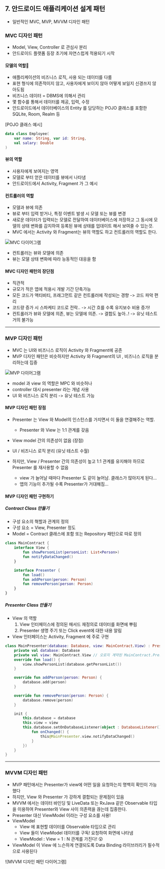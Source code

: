 ## 7. 안드로이드 애플리케이션 설계 패턴

- 일반적인 MVC, MVP, MVVM 디자인 패턴

### MVC 디자인 패턴

- Model, View, Controller 로 관심사 분리
- 안드로이드 플랫폼 등장 초기에 자연스럽게 적용되기 시작

#### 모델의 역할

- 애플리케이션의 비즈니스 로직, 사용 되는 데이터를 다룸
- 표현 형식에 의존적이지 않고, 사용자에게 보이지 않아 어떻게 보일지 신경쓰지 않아도됨
- 비즈니스 데이터 = DBMS에 의해서 관리
- 몇 함수를 통해서 데이터를 제공, 입력, 수정
- 안드로이드에서 데이터베이스의 Entity 를 담당하는 POJO 클래스를 포함한 SQLite, Room, Realm 등

[POJO 클래스 예시]
```kotlin
data class Employee(
    var name: String, var id: String,
    val salary: Double
)
```

#### 뷰의 역할

- 사용자에게 보여지는 영역
- 모델로 부터 얻은 데이터를 뷰에서 나타냄
- 안드로이드에서 Activity, Fragment 가 그 예시

#### 컨트롤러의 역할

- 모델과 뷰에 의존
- 뷰로 부터 입력 받거나, 특정 이벤트 발생 시 모델 또는 뷰를 변경
- 새로운 데이터가 입력되는 모델로 전달하여 데이터베이스에 저장하고 그 동시에 모델의 상태 변화를 감지하여 등록된 뷰에 상태를 업데이트 해서 보여줄 수 있는것.
- MVC 에서는 Activity 와 Fragment는 뷰의 역할도 하고 컨트롤러의 역할도 한다.

![MVC 다이어그램]()

- 컨트롤러는 뷰와 모델에 의존
- 뷰는 모댈 상태 변화에 따라 능동적인 대응을 함

#### MVC 디자인 패턴의 장단점

- 직관적
- 규모가 적은 앱에 적용시 개발 기간 단축가능
- 모든 코드가 액티비티, 프래그먼트 같은 컨트롤러에 작성되는 경향 -> 코드 파악 편리
- 코드량 증가 시 스파케티 코드로 전락.. -> 시간 흐를 수록 유지보수 비용 증가!
- 컨트롤러가 뷰와 모델에 의존, 뷰는 모델에 의존. -> 결합도 높아..! -> 유닛 테스트 거의 불가능

---

### MVP 디자인 패턴

- MVC 는 UI와 비즈니스 로직이 Activity 와 Fragment에 공존
- MVP 디자인 패턴은 비슷하지만 Activity 와 Fragment의 UI , 비즈니스 로직을 분리하는데 집중

![MVP 다이어그램]()

- model 과 view 의 역할은 MPC 와 비슷허나
- controller 대시 presenter 라는 개념 사용
- UI 와 비즈니스 로직 분리 -> 유닛 테스트 가능

#### MVP 디자인 패턴 장점

- Presenter 는 View 와 Model의 인스턴스를 가지면서 이 둘을 연결해주는 역할.
    - Presenter 와 View 는 1:1 관계를 갖음

- View model 간의 의존성이 없음 (장점)
- UI / 비즈니스 로직 분리 (유닛 테스트 수월)
- 하지만, View / Presenter 간의 의존성이 높고 1:1 관계를 유지해야 하므로 Presenter 를 재사용할 수 없음
    - view 가 늘어날 때마다 Presenter 도 같이 늘어남. 클래스가 많아지게 된다...
    - 앱의 기능이 추가될 수록 Presenter가 거대해짐...

#### MVP 디자인 패턴 구현하기

##### Contract Class 만들기

- 구성 요소의 혁할과 관계의 정의
- 구성 요소 = View, Presenter 정도
- Model = Contract 클래스에 포함 또는 Repository 패턴으로 따로 정의

```kotlin
class MainContract {
    interface View {
        fun showPersonList(personList: List<Person>)
        fun notifyDataChanged()
    }

    interface Presenter {
        fun load()
        fun addPerson(person: Person)
        fun removePerson(person: Person)
    }
}
```

##### Presenter Class 만들기

- View 의 역할
    1. View 인터페이스에 정의된 매서드 재정의로 데이터를 화면에 뿌림
    2. Presenter 생명 주기 또는 Click event에 대한 내용 알림
- View 인터페이스는 Activity, Fragment 에 주로 구현

```kotlin
class MainPresenter(database: Database, view: MainContract.View) : Presenter {
    private val database: Database
    private val view: MainContract.View // 오로지 계약된 MainContract.Presenter 에만 참조 된다
    override fun load() {
        view.showPersonList(database.getPersonList())
    }

    override fun addPerson(person: Person) {
        database.add(person)
    }

    override fun removePerson(person: Person) {
        database.remove(person)
    }

    init {
        this.database = database
        this.view = view
        this.database.setOnDatabaseListener(object : DatabaseListener() {
            fun onChanged() {
                this@MainPresenter.view.notifyDataChanged()
            }
        })
    }
}
```

---

### MVVM 디자인 패턴

- MVP 패턴애서는 Presenter가 view에 어떤 일을 요청하는지 명백히 확인이 가능했다
- 하지만, View 와 Presenter 가 강하게 결합되는 문제점이 있음
- MVVM 에서는 데이터 바인딩 및 LiveData 또는 RxJava 같은 Observable 타입을 이용하여 Presenter와 View 사이 의존력을 끊는데 집중한다.
- Presenter 대신 ViewModel 이라는 구성 요소를 사용!
- ViewModel
    - View 에 표현할 데이터를 Observable 타입으로 관리
    - View 들이 ViewModel 데이터를 구독! 요청하여 화면에 나타냄
    - ViewModel : View = 1 : N 관계를 가진다! 😲
- ViewModel 이 View 에 느슨하게 연결되도록 Data Binding 라이브러리가 필수적으로 사용된다

![MVVM 디자인 패턴 다이어그램]